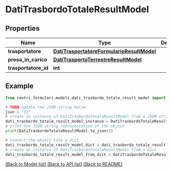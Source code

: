 # DatiTrasbordoTotaleResultModel


## Properties

Name | Type | Description | Notes
------------ | ------------- | ------------- | -------------
**trasportatore** | [**DatiTrasportatoreFormularioResultModel**](DatiTrasportatoreFormularioResultModel.md) |  | [optional] 
**presa_in_carico** | [**DatiTrasportoTerrestreResultModel**](DatiTrasportoTerrestreResultModel.md) |  | [optional] 
**trasportatore_id** | **int** |  | [optional] 

## Example

```python
from rentri_formulari.models.dati_trasbordo_totale_result_model import DatiTrasbordoTotaleResultModel

# TODO update the JSON string below
json = "{}"
# create an instance of DatiTrasbordoTotaleResultModel from a JSON string
dati_trasbordo_totale_result_model_instance = DatiTrasbordoTotaleResultModel.from_json(json)
# print the JSON string representation of the object
print(DatiTrasbordoTotaleResultModel.to_json())

# convert the object into a dict
dati_trasbordo_totale_result_model_dict = dati_trasbordo_totale_result_model_instance.to_dict()
# create an instance of DatiTrasbordoTotaleResultModel from a dict
dati_trasbordo_totale_result_model_from_dict = DatiTrasbordoTotaleResultModel.from_dict(dati_trasbordo_totale_result_model_dict)
```
[[Back to Model list]](../README.md#documentation-for-models) [[Back to API list]](../README.md#documentation-for-api-endpoints) [[Back to README]](../README.md)


